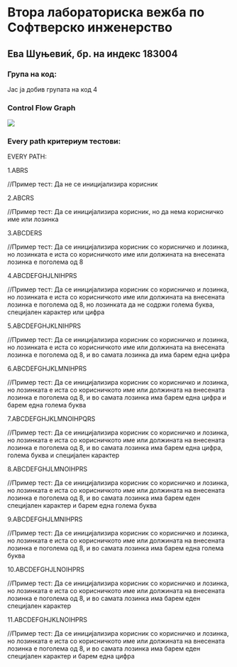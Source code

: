# **Втора лабораториска вежба по Софтверско инженерство**

## **Ева Шуњевиќ, бр. на индекс 183004**

### Група на код: 

Јас ја добив групата на код 4

### Control Flow Graph
<img src="C:\Users\sunje\Desktop\UntitledDiagram.png">

### Every path критериум тестови: 

EVERY PATH: 

1.ABRS

//Пример тест: Да не се иницијализира корисник


2.ABCRS

//Пример тест: Да се иницијализира корисник, но да нема корисничко име или лозинка


3.ABCDERS

//Пример тест: Да се иницијализира корисник со корисничко и лозинка, но лозинката е иста со корисничкото име
или должината на внесената лозинка е поголема од 8


4.ABCDEFGHJLNIHPRS

//Пример тест: Да се иницијализира корисник со корисничко и лозинка, но лозинката е иста со корисничкото име
или должината на внесената лозинка е поголема од 8, но лозинката да не содржи голема буква, специјален
карактер или цифра


5.ABCDEFGHJKLNIHPRS

//Пример тест: Да се иницијализира корисник со корисничко и лозинка, но лозинката е иста со корисничкото име
или должината на внесената лозинка е поголема од 8, и во самата лозинка да има барем една цифра


6.ABCDEFGHJKLMNIHPRS

//Пример тест: Да се иницијализира корисник со корисничко и лозинка, но лозинката е иста со корисничкото име
или должината на внесената лозинка е поголема од 8, и во самата лозинка има барем една цифра и барем една 
голема буква


7.ABCDEFGHJKLMNOIHPQRS

//Пример тест: Да се иницијализира корисник со корисничко и лозинка, но лозинката е иста со корисничкото име
или должината на внесената лозинка е поголема од 8, и во самата лозинка има барем една цифра, голема буква 
и специјален карактер


8.ABCDEFGHJLMNOIHPRS

 //Пример тест: Да се иницијализира корисник со корисничко и лозинка, но лозинката е иста со корисничкото име
или должината на внесената лозинка е поголема од 8, и во самата лозинка има барем еден специјален
карактер и барем една голема буква


9.ABCDEFGHJLMNIHPRS 

 //Пример тест: Да се иницијализира корисник со корисничко и лозинка, но лозинката е иста со корисничкото име
или должината на внесената лозинка е поголема од 8, и во самата лозинка има барем една голема буква


10.ABCDEFGHJLNOIHPRS

 //Пример тест: Да се иницијализира корисник со корисничко и лозинка, но лозинката е иста со корисничкото име
или должината на внесената лозинка е поголема од 8, и во самата лозинка има барем еден специјален
карактер


11.ABCDEFGHJKLNOIHPRS

//Пример тест: Да се иницијализира корисник со корисничко и лозинка, но лозинката е иста со корисничкото име
или должината на внесената лозинка е поголема од 8, и во самата лозинка има барем еден специјален
карактер и барем една цифра
